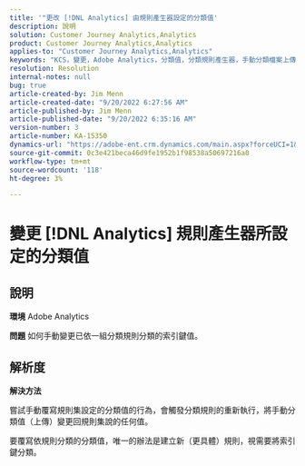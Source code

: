 ```yaml
---
title: '"更改 [!DNL Analytics] 由規則產生器設定的分類值'
description: 說明
solution: Customer Journey Analytics,Analytics
product: Customer Journey Analytics,Analytics
applies-to: "Customer Journey Analytics,Analytics"
keywords: "KCS，變更，Adobe Analytics，分類值，分類規則產生器，手動分類檔案上傳"
resolution: Resolution
internal-notes: null
bug: true
article-created-by: Jim Menn
article-created-date: "9/20/2022 6:27:56 AM"
article-published-by: Jim Menn
article-published-date: "9/20/2022 6:35:16 AM"
version-number: 3
article-number: KA-15350
dynamics-url: "https://adobe-ent.crm.dynamics.com/main.aspx?forceUCI=1&pagetype=entityrecord&etn=knowledgearticle&id=9752335a-ad38-ed11-9db1-0022480866ad"
source-git-commit: 0c3e421beca46d9fe1952b1f98538a50697216a0
workflow-type: tm+mt
source-wordcount: '118'
ht-degree: 3%

---
```


# 變更 [!DNL Analytics] 規則產生器所設定的分類值

## 說明


<b>環境</b>
Adobe Analytics

<b>問題</b>
如何手動變更已依一組分類規則分類的索引鍵值。


## 解析度


<b>解決方法</b>

嘗試手動覆寫規則集設定的分類值的行為，會觸發分類規則的重新執行，將手動分類值（上傳）變更回規則集說的任何值。

要覆寫依規則分類的分類值，唯一的辦法是建立新（更具體）規則，視需要將索引鍵分類。
